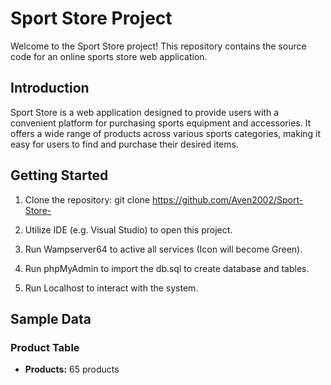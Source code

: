 # Sport Store Project

Welcome to the Sport Store project! This repository contains the source code for an online sports store web application.

## Introduction

Sport Store is a web application designed to provide users with a convenient platform for purchasing sports equipment and accessories. It offers a wide range of products across various sports categories, making it easy for users to find and purchase their desired items.

## Getting Started

1. Clone the repository: git clone https://github.com/Aven2002/Sport-Store-

2. Utilize IDE (e.g. Visual Studio) to open this project.

3. Run Wampserver64 to active all services (Icon will become Green).

4. Run phpMyAdmin to import the db.sql to create database and tables.

5. Run Localhost to interact with the system.

## Sample Data

### Product Table

- **Products:** 65 products
